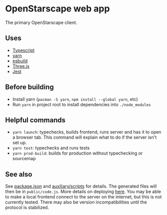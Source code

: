 # OpenStarscape web app

The primary OpenStarscape client.

## Uses
- [Typescript](https://www.typescriptlang.org/)
- [yarn](https://yarnpkg.com/)
- [esbuild](https://esbuild.github.io/)
- [Three.js](https://threejs.org/)
- [Jest](https://jestjs.io/en/)

## Before building
- Install yarn (`pacman -S yarn`, `npm install --global yarn`, etc)
- Run `yarn` in project root to install dependencies into `./node_modules`

## Helpful commands
- `yarn launch`: typechecks, builds frontend, runs server and has it to open a browser tab. This command will explain what to do if the server isn't set up.
- `yarn test`: typechecks and runs tests
- `yarn prod-build`: builds for production without typechecking or sourcemap

## See also
See [package.json](package.json) and [auxiliary/scripts](auxiliary/scripts) for details. The generated files will then be in `public/code.js`. More details on deploying [here](https://github.com/OpenStarscape/starscape-server/tree/master/deploy). You may be able to make a local frontend connect to the server on the internet, but this is not currently tested. There may also be version incompatibilities until the protocol is stabilized.
